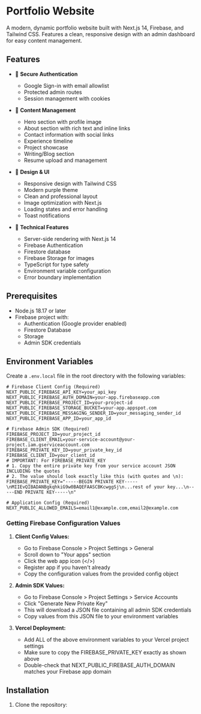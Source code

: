 # Portfolio Website

A modern, dynamic portfolio website built with Next.js 14, Firebase, and Tailwind CSS. Features a clean, responsive design with an admin dashboard for easy content management.

## Features

- 🔐 **Secure Authentication**

  - Google Sign-in with email allowlist
  - Protected admin routes
  - Session management with cookies

- 📝 **Content Management**

  - Hero section with profile image
  - About section with rich text and inline links
  - Contact information with social links
  - Experience timeline
  - Project showcase
  - Writing/Blog section
  - Resume upload and management

- 💅 **Design & UI**

  - Responsive design with Tailwind CSS
  - Modern purple theme
  - Clean and professional layout
  - Image optimization with Next.js
  - Loading states and error handling
  - Toast notifications

- 🔧 **Technical Features**
  - Server-side rendering with Next.js 14
  - Firebase Authentication
  - Firestore database
  - Firebase Storage for images
  - TypeScript for type safety
  - Environment variable configuration
  - Error boundary implementation

## Prerequisites

- Node.js 18.17 or later
- Firebase project with:
  - Authentication (Google provider enabled)
  - Firestore Database
  - Storage
  - Admin SDK credentials

## Environment Variables

Create a `.env.local` file in the root directory with the following variables:

```env
# Firebase Client Config (Required)
NEXT_PUBLIC_FIREBASE_API_KEY=your_api_key
NEXT_PUBLIC_FIREBASE_AUTH_DOMAIN=your-app.firebaseapp.com
NEXT_PUBLIC_FIREBASE_PROJECT_ID=your-project-id
NEXT_PUBLIC_FIREBASE_STORAGE_BUCKET=your-app.appspot.com
NEXT_PUBLIC_FIREBASE_MESSAGING_SENDER_ID=your_messaging_sender_id
NEXT_PUBLIC_FIREBASE_APP_ID=your_app_id

# Firebase Admin SDK (Required)
FIREBASE_PROJECT_ID=your_project_id
FIREBASE_CLIENT_EMAIL=your-service-account@your-project.iam.gserviceaccount.com
FIREBASE_PRIVATE_KEY_ID=your_private_key_id
FIREBASE_CLIENT_ID=your_client_id
# IMPORTANT: For FIREBASE_PRIVATE_KEY
# 1. Copy the entire private key from your service account JSON INCLUDING the quotes
# 2. The value should look exactly like this (with quotes and \n):
FIREBASE_PRIVATE_KEY="-----BEGIN PRIVATE KEY-----\nMIIEvQIBADANBgkqhkiG9w0BAQEFAASCBKcwggSj\n...rest of your key...\n-----END PRIVATE KEY-----\n"

# Application Config (Required)
NEXT_PUBLIC_ALLOWED_EMAILS=email1@example.com,email2@example.com
```

### Getting Firebase Configuration Values

1. **Client Config Values:**

   - Go to Firebase Console > Project Settings > General
   - Scroll down to "Your apps" section
   - Click the web app icon (</>)
   - Register app if you haven't already
   - Copy the configuration values from the provided config object

2. **Admin SDK Values:**

   - Go to Firebase Console > Project Settings > Service Accounts
   - Click "Generate New Private Key"
   - This will download a JSON file containing all admin SDK credentials
   - Copy values from this JSON file to your environment variables

3. **Vercel Deployment:**
   - Add ALL of the above environment variables to your Vercel project settings
   - Make sure to copy the FIREBASE_PRIVATE_KEY exactly as shown above
   - Double-check that NEXT_PUBLIC_FIREBASE_AUTH_DOMAIN matches your Firebase app domain

## Installation

1. Clone the repository:

```

```
